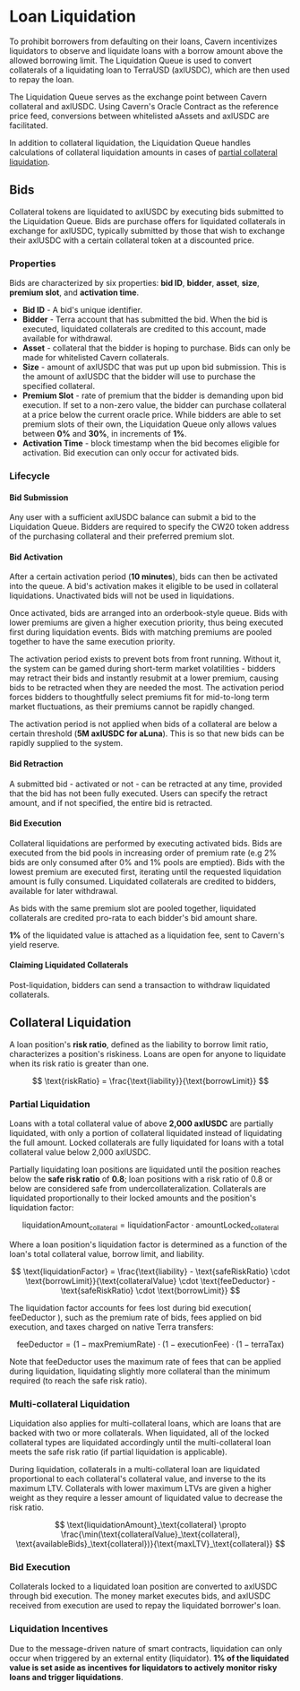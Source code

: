 # Loan Liquidation

To prohibit borrowers from defaulting on their loans, Cavern incentivizes liquidators to observe and liquidate loans with a borrow amount above the allowed borrowing limit. The Liquidation Queue is used to convert collaterals of a liquidating loan to TerraUSD (axlUSDC), which are then used to repay the loan.

The Liquidation Queue serves as the exchange point between Cavern collateral and axlUSDC. Using Cavern's Oracle Contract as the reference price feed, conversions between whitelisted aAssets and axlUSDC are facilitated.

In addition to collateral liquidation, the Liquidation Queue handles calculations of collateral liquidation amounts in cases of [partial collateral liquidation](./loan-liquidation.md#partial-liquidation).

## Bids

Collateral tokens are liquidated to axlUSDC by executing bids submitted to the Liquidation Queue. Bids are purchase offers for liquidated collaterals in exchange for axlUSDC, typically submitted by those that wish to exchange their axlUSDC with a certain collateral token at a discounted price.

### Properties

Bids are characterized by six properties: **bid ID**, **bidder**, **asset**, **size**, **premium slot**, and **activation time**.

* **Bid ID** - A bid's unique identifier.
* **Bidder** - Terra account that has submitted the bid. When the bid is executed, liquidated collaterals are credited to this account, made available for withdrawal.
* **Asset** - collateral that the bidder is hoping to purchase. Bids can only be made for whitelisted Cavern collaterals.
* **Size** - amount of axlUSDC that was put up upon bid submission. This is the amount of axlUSDC that the bidder will use to purchase the specified collateral.
* **Premium Slot** - rate of premium that the bidder is demanding upon bid execution. If set to a non-zero value, the bidder can purchase collateral at a price below the current oracle price. While bidders are able to set premium slots of their own, the Liquidation Queue only allows values between **0%** and **30%**, in increments of **1%**.
* **Activation Time** - block timestamp when the bid becomes eligible for activation. Bid execution can only occur for activated bids.

### Lifecycle

#### Bid Submission

Any user with a sufficient axlUSDC balance can submit a bid to the Liquidation Queue. Bidders are required to specify the CW20 token address of the purchasing collateral and their preferred premium slot.



#### Bid Activation

After a certain activation period (**10 minutes**), bids can then be activated into the queue. A bid's activation makes it eligible to be used in collateral liquidations. Unactivated bids will not be used in liquidations.

Once activated, bids are arranged into an orderbook-style queue. Bids with lower premiums are given a higher execution priority, thus being executed first during liquidation events. Bids with matching premiums are pooled together to have the same execution priority.

The activation period exists to prevent bots from front running. Without it, the system can be gamed during short-term market volatilities - bidders may retract their bids and instantly resubmit at a lower premium, causing bids to be retracted when they are needed the most. The activation period forces bidders to thoughtfully select premiums fit for mid-to-long term market fluctuations, as their premiums cannot be rapidly changed.

The activation period is not applied when bids of a collateral are below a certain threshold (**5M axlUSDC for aLuna**). This is so that new bids can be rapidly supplied to the system.



#### Bid Retraction

A submitted bid - activated or not - can be retracted at any time, provided that the bid has not been fully executed. Users can specify the retract amount, and if not specified, the entire bid is retracted.



#### Bid Execution

Collateral liquidations are performed by executing activated bids. Bids are executed from the bid pools in increasing order of premium rate (e.g 2% bids are only consumed after 0% and 1% pools are emptied). Bids with the lowest premium are executed first, iterating until the requested liquidation amount is fully consumed. Liquidated collaterals are credited to bidders, available for later withdrawal.

As bids with the same premium slot are pooled together, liquidated collaterals are credited pro-rata to each bidder's bid amount share.

**1%** of the liquidated value is attached as a liquidation fee, sent to Cavern's yield reserve.



#### Claiming Liquidated Collaterals

Post-liquidation, bidders can send a transaction to withdraw liquidated collaterals.

## Collateral Liquidation

A loan position's **risk ratio**, defined as the liability to borrow limit ratio, characterizes a position's riskiness. Loans are open for anyone to liquidate when its risk ratio is greater than one.

$$
\text{riskRatio} = \frac{\text{liability}}{\text{borrowLimit}}
$$

### Partial Liquidation

Loans with a total collateral value of above **2,000 axlUSDC** are partially liquidated, with only a portion of collateral liquidated instead of liquidating the full amount. Locked collaterals are fully liquidated for loans with a total collateral value below 2,000 axlUSDC.

Partially liquidating loan positions are liquidated until the position reaches below the **safe risk ratio** of **0.8**; loan positions with a risk ratio of 0.8 or below are considered safe from undercollateralization. Collaterals are liquidated proportionally to their locked amounts and the position's liquidation factor:

$$
\text{liquidationAmount}_{\text{collateral}} = \text{liquidationFactor} \cdot \text{amountLocked}_{\text{collateral}}
$$

Where a loan position's liquidation factor is determined as a function of the loan's total collateral value, borrow limit, and liability.

$$
\text{liquidationFactor} = \frac{\text{liability} - \text{safeRiskRatio} \cdot \text{borrowLimit}}{\text{collateralValue} \cdot \text{feeDeductor} - \text{safeRiskRatio} \cdot \text{borrowLimit}}
$$

The liquidation factor accounts for fees lost during bid execution( $\text{feeDeductor}$ ), such as the premium rate of bids, fees applied on bid execution, and taxes charged on native Terra transfers:

$$
\text{feeDeductor} = (1-\text{maxPremiumRate}) \cdot(1-\text{executionFee})\cdot(1-\text{terraTax})
$$

Note that $\text{feeDeductor}$ uses the maximum rate of fees that can be applied during liquidation, liquidating slightly more collateral than the minimum required (to reach the safe risk ratio).

### Multi-collateral Liquidation

Liquidation also applies for multi-collateral loans, which are loans that are backed with two or more collaterals. When liquidated, all of the locked collateral types are liquidated accordingly until the multi-collateral loan meets the safe risk ratio (if partial liquidation is applicable).

During liquidation, collaterals in a multi-collateral loan are liquidated proportional to each collateral's collateral value, and inverse to the its maximum LTV. Collaterals with lower maximum LTVs are given a higher weight as they require a lesser amount of liquidated value to decrease the risk ratio.

$$
\text{liquidationAmount}_\text{collateral} \propto \frac{\min(\text{collateralValue}_\text{collateral}, \text{availableBids}_\text{collateral})}{\text{maxLTV}_\text{collateral}}
$$

### Bid Execution

Collaterals locked to a liquidated loan position are converted to axlUSDC through bid execution. The money market executes bids, and axlUSDC received from execution are used to repay the liquidated borrower's loan.

### Liquidation Incentives

Due to the message-driven nature of smart contracts, liquidation can only occur when triggered by an external entity (liquidator). **1% of the liquidated value is set aside as incentives for liquidators to actively monitor risky loans and trigger liquidations**.
